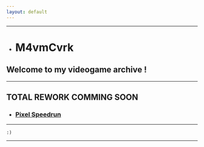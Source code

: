 ```yaml
---
layout: default
---
```


* * *

*   # M4vmCvrk
## Welcome to my videogame archive !

* * *

## TOTAL REWORK COMMING SOON

*   ### [Pixel Speedrun](./pixelsr.html)

* * * 

```
:)
```

* * *